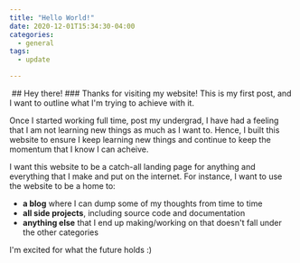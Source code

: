 ```yaml
---
title: "Hello World!"
date: 2020-12-01T15:34:30-04:00
categories:
  - general
tags:
  - update

---
```

<img src="{{ site.url }}{{ site.baseurl }}/assets/image/3255469.jpg" alt="" align="top">
## Hey there!
### Thanks for visiting my website! This is my first post, and I want to outline what I'm trying to achieve with it. 

Once I started working full time, post my undergrad, I have had a feeling that I am not learning new things as much as I want to. Hence, I built this website to ensure I keep learning new things and continue to keep the momentum that I know I can acheive.

I want this website to be a catch-all landing page for anything and everything that I make and put on the internet. For instance, I want to use the website to be a home to:
- **a blog** where I can dump some of my thoughts from time to time
- **all side projects**, including source code and documentation
- **anything else** that I end up making/working on that doesn't fall under the other categories

I'm excited for what the future holds :)
